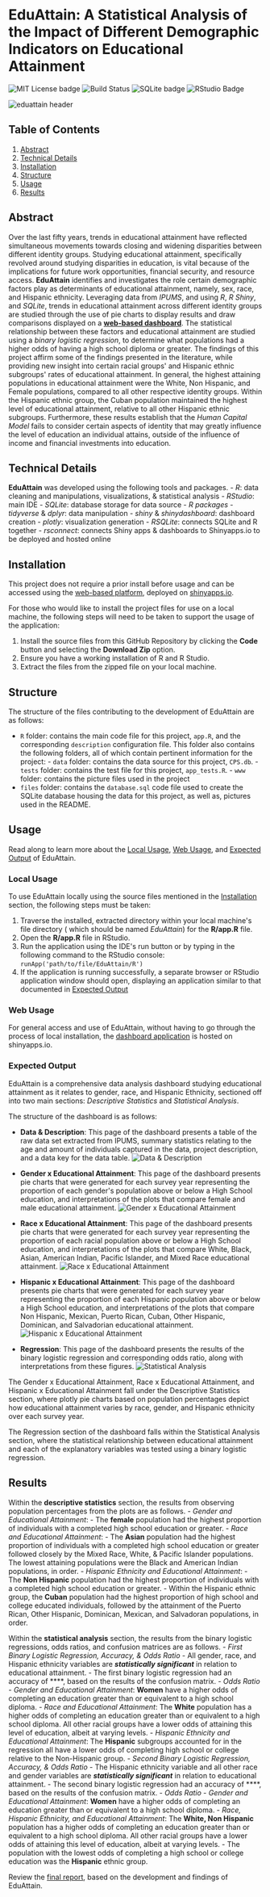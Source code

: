 # EduAttain: A Statistical Analysis of the Impact of Different Demographic Indicators on Educational Attainment

![MIT License badge](https://img.shields.io/github/license/ReadyResearchers/EduAttain) ![Build Status](https://img.shields.io/github/actions/workflow/status/ReadyResearchers/EduAttain/main.yml) ![SQLite badge](https://img.shields.io/badge/SQLite-07405E?style=for-the-badge&logo=sqlite&logoColor=white) ![RStudio Badge](https://img.shields.io/badge/RStudio-75AADB?style=for-the-badge&logo=RStudio&logoColor=white)

![eduattain header](files/eduattain.jpg)

## Table of Contents

1. [Abstract](#abstract)
2. [Technical Details](#technical-details)
3. [Installation](#installation)
4. [Structure](#structure)
5. [Usage](#usage)
6. [Results](#results)

## Abstract

Over the last fifty years, trends in educational attainment have reflected simultaneous movements towards closing and widening disparities between different identity groups. Studying educational attainment, specifically revolved around studying disparities in education, is vital because of the implications for future work opportunities, financial security, and resource access. **EduAttain** identifies and investigates the role certain demographic factors play as determinants of educational attainment, namely, sex, race, and Hispanic ethnicity. Leveraging data from *IPUMS*, and using *R*, *R Shiny*, and *SQLite*, trends in educational attainment across different identity groups are studied through the use of pie charts to display results and draw comparisons displayed on a **[web-based dashboard](https://donizk.shinyapps.io/EduAttain/)**. The statistical relationship between these factors and educational attainment are studied using a *binary logistic regression*, to determine what populations had a higher odds of having a high school diploma or greater. The findings of this project affirm some of the findings presented in the literature, while providing new insight into certain racial groups' and Hispanic ethnic subgroups' rates of educational attainment. In general, the highest attaining populations in educational attainment were the White, Non Hispanic, and Female populations, compared to all other respective identity groups. Within the Hispanic ethnic group, the Cuban population maintained the highest level of educational attainment, relative to all other Hispanic ethnic subgroups. Furthermore, these results establish that the *Human Capital Model* fails to consider certain aspects of identity that may greatly influence the level of education an individual attains, outside of the influence of income and financial investments into education.

## Technical Details

**EduAttain** was developed using the following tools and packages.
        - *R*: data cleaning and manipulations, visualizations, & statistical analysis
        - *RStudio*: main IDE
        - *SQLite*: database storage for data source
        - *R packages*
                - *tidyverse* & *dplyr*: data manipulation
                - *shiny* & *shinydashboard*: dashboard creation
                - *plotly*: visualization generation
                - *RSQLite*: connects SQLite and R together
                - *rsconnect*: connects Shiny apps & dashboards to Shinyapps.io to be deployed and hosted online

## Installation

This project does not require a prior install before usage and can be accessed using the [web-based platform](https://donizk.shinyapps.io/EduAttain/), deployed on [shinyapps.io](https://www.shinyapps.io/).

For those who would like to install the project files for use on a local machine, the following steps will need to be taken to support the usage of the application:

1. Install the source files from this GitHub Repository by clicking the **Code** button and selecting the **Download Zip** option.
2. Ensure you have a working installation of R and R Studio.
3. Extract the files from the zipped file on your local machine.

## Structure

The structure of the files contributing to the development of EduAttain are as follows:

- `R` folder: contains the main code file for this project, `app.R`, and the corresponding `description` configuration file. This folder also contains the following folders, all of which contain pertinent information for the project:
        - `data` folder: contains the data source for this project, `CPS.db`.
        - `tests` folder: contains the test file for this project, `app_tests.R`.
        - `www` folder: contains the picture files used in the project
- `files` folder: contains the `database.sql` code file used to create the SQLite database housing the data for this project, as well as, pictures used in the README.

## Usage

Read along to learn more about the [Local Usage](local-usage), [Web Usage](web-usage), and [Expected Output](expected-output) of EduAttain.

### Local Usage

To use EduAttain locally using the source files mentioned in the [Installation](#installation) section, the following steps must be taken:

1. Traverse the installed, extracted directory within your local machine's file directory ( which should be named *EduAttain*) for the **R/app.R** file.
2. Open the **R/app.R** file in RStudio.
3. Run the application using the IDE's run button or by typing in the following command to the RStudio console: `runApp('path/to/file/EduAttain/R')`
4. If the application is running successfully, a separate browser or RStudio application window should open, displaying an application similar to that documented in [Expected Output](#expected-output)

### Web Usage

For general access and use of EduAttain, without having to go through the process of local installation, the [dashboard application](https://donizk.shinyapps.io/EduAttain/) is hosted on shinyapps.io.

### Expected Output

EduAttain is a comprehensive data analysis dashboard studying educational attainment as it relates to gender, race, and Hispanic Ethnicity, sectioned off into two main sections: *Descriptive Statistics* and *Statistical Analysis*.

The structure of the dashboard is as follows:

- **Data & Description**: This page of the dashboard presents a table of the raw data set extracted from IPUMS, summary statistics relating to the age and amount of individuals captured in the data, project description, and a data key for the data table.
![Data & Description](files/home.jpg)

- **Gender x Educational Attainment**: This page of the dashboard presents pie charts that were generated for each survey year representing the proportion of each gender's population above or below a High School education, and interpretations of the plots that compare female and male educational attainment.
![Gender x Educational Attainment](files/genxedu.jpg)

- **Race x Educational Attainment**: This page of the dashboard presents pie charts that were generated for each survey year representing the proportion of each racial population above or below a High School education, and interpretations of the plots that compare White, Black, Asian, American Indian, Pacific Islander, and Mixed Race educational attainment.
![Race x Educational Attainment](files/racexedu.jpg)

- **Hispanic x Educational Attainment**: This page of the dashboard presents pie charts that were generated for each survey year representing the proportion of each Hispanic population above or below a High School education, and interpretations of the plots that compare Non Hispanic, Mexican, Puerto Rican, Cuban, Other Hispanic, Dominican, and Salvadorian educational attainment.
![Hispanic x Educational Attainment](files/hispanxedu.jpg)

- **Regression**: This page of the dashboard presents the results of the binary logistic regression and corresponding odds ratio, along with interpretations from these figures.
![Statistical Analysis](files/stats.jpg)

The Gender x Educational Attainment, Race x Educational Attainment, and Hispanic x Educational Attainment fall under the Descriptive Statistics section, where plotly pie charts based on population percentages depict how educational attainment varies by race, gender, and Hispanic ethnicity over each survey year.

The Regression section of the dashboard falls within the Statistical Analysis section, where the statistical relationship between educational attainment and each of the explanatory variables was tested using a binary logistic regression.

## Results

Within the **descriptive statistics** section, the results from observing population percentages from the plots are as follows.
        - *Gender and Educational Attainment*:
                - The **female** population had the highest proportion of individuals with a completed high school education or greater.
        - *Race and Educational Attainment*:
                - The **Asian** population had the highest proportion of individuals with a completed high school education or greater followed closely by the Mixed Race, White, & Pacific Islander populations. The lowest attaining populations were the Black and American Indian populations, in order.
        - *Hispanic Ethnicity and Educational Attainment*:
                - The **Non Hispanic** population had the highest proportion of individuals with a completed high school education or greater. 
                        - Within the Hispanic ethnic group, the **Cuban** population had the highest proportion of high school and college educated individuals, followed by the attainment of the Puerto Rican, Other Hispanic, Dominican, Mexican, and Salvadoran populations, in order.

Within the **statistical analysis** section, the results from the binary logistic regressions, odds ratios, and confusion matrices are as follows.
        - *First Binary Logistic Regression, Accuracy, & Odds Ratio*
                - All gender, race, and Hispanic ethnicity variables are ***statistically significant*** in relation to educational attainment.
                - The first binary logistic regression had an accuracy of ****, based on the results of the confusion matrix.
                - *Odds Ratio*
                        - *Gender and Educational Attainment*: **Women** have a higher odds of completing an education greater than or equivalent to a high school diploma.
                        - *Race and Educational Attainment*: The **White** population has a higher odds of completing an education greater than or equivalent to a high school diploma. All other racial groups have a lower odds of attaining this level of education, albeit at varying levels.
                        - *Hispanic Ethnicity and Educational Attainment*: The **Hispanic** subgroups accounted for in the regression all have a lower odds of completing high school or college relative to the Non-Hispanic group.
        - *Second Binary Logistic Regression, Accuracy, & Odds Ratio*
                - The Hispanic ethnicity variable and all other race and gender variables are ***statistically significant*** in relation to educational attainment.
                - The second binary logistic regression had an accuracy of ****, based on the results of the confusion matrix.
                - *Odds Ratio*
                        - *Gender and Educational Attainment*: **Women** have a higher odds of completing an education greater than or equivalent to a high school diploma.
                        - *Race, Hispanic Ethnicity, and Educational Attainment*: The **White, Non Hispanic** population has a higher odds of completing an education greater than or equivalent to a high school diploma. All other racial groups have a lower odds of attaining this level of education, albeit at varying levels.
                                - The population with the lowest odds of completing a high school or college education was the **Hispanic** ethnic group.

Review the [final report](https://github.com/ReadyResearchers/cmpsc-600-fall-2022-and-spring-2023-senior-thesis-donizk/releases/download/senior_thesis-donizk-2.0.2/SeniorThesis.pdf), based on the development and findings of EduAttain.
